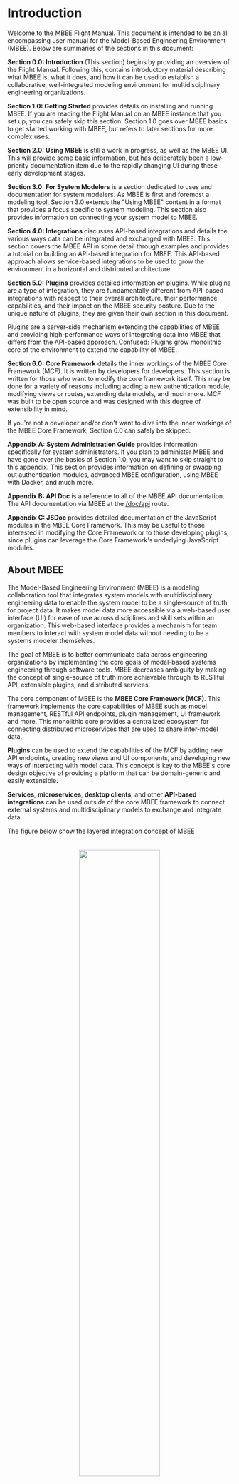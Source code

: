 # Introduction

Welcome to the MBEE Flight Manual. This document is intended to be an all 
encompassing user manual for the Model-Based Engineering Environment (MBEE). 
Below are summaries of the sections in this document:

**Section 0.0: Introduction** (This section) begins by providing an overview of
the Flight Manual. Following this, contains introductory material describing 
what MBEE is, what it does, and how it can be used to establish a collaborative, 
well-integrated modeling environment for multidisciplinary engineering 
organizations.

**Section 1.0: Getting Started** provides details on installing and running 
MBEE. If you are reading the Flight Manual on an MBEE instance that you set up,
you can safely skip this section. Section 1.0  goes over MBEE basics to get
started working with MBEE, but refers to later sections for more complex uses.

**Section 2.0: Using MBEE** is still a work in progress, as well as the MBEE UI. 
This will provide some basic information, but has deliberately been a low-priority 
documentation item due to the rapidly changing UI during these early development stages.

**Section 3.0: For System Modelers**  is a section dedicated to uses and 
documentation for system modelers. As MBEE is first and foremost a modeling 
tool, Section 3.0 extends the "Using MBEE" content in a format that provides a 
focus specific to system modeling. This section also provides information on
connecting your system model to MBEE.

**Section 4.0: Integrations** discusses API-based integrations and details the 
various ways data can be integrated and exchanged with MBEE. This section 
covers the MBEE API in some detail through examples and provides a tutorial on 
building an API-based integration for MBEE. This API-based approach allows 
service-based integrations to be used to grow the environment in a horizontal 
and distributed architecture.

**Section 5.0: Plugins** provides detailed information on plugins. While plugins
are a type of integration, they are fundamentally different from 
API-based integrations with respect to their overall architecture, their 
performance capabilities, and their impact on the MBEE security posture. Due to 
the unique nature of plugins, they are given their own section in this document. 

Plugins are a server-side mechanism extending the capabilities of MBEE and 
providing high-performance ways of integrating data into MBEE that differs from 
the API-based approach. Confused: Plugins grow monolithic core of the environment to 
extend the capability of MBEE.

**Section 6.0: Core Framework** details the inner workings of the MBEE Core 
Framework (MCF). It is written by developers for developers. This section is written 
for those who want to modify the core framework itself. This may be done for a 
variety of reasons including adding a new authentication module, modifying 
views or routes, extending data models, and much more. MCF was built to be open 
source and was designed with this degree of extensibility in mind. 

If you're not a developer and/or don't want to dive into the inner workings of
the MBEE Core Framework, Section 6.0 can safely be skipped.

**Appendix A: System Administration Guide** provides information specifically
for system administrators. If you plan to administer MBEE and have gone over
the basics of Section 1.0, you may want to skip straight to this appendix. This
section provides information on defining or swapping out authentication modules,
advanced MBEE configuration, using MBEE with Docker, and much more.

**Appendix B: API Doc** is a reference to all of the MBEE API documentation. 
The API documentation via MBEE at the [/doc/api](/doc/api) route.

**Appendix C: JSDoc** provides detailed documentation of the JavaScript modules
in the MBEE Core Framework. This may be useful to those interested in modifying
the Core Framework or to those developing plugins, since plugins can leverage 
the Core Framework's underlying JavaScript modules.

## About MBEE

The Model-Based Engineering Environment (MBEE) is a modeling collaboration tool
that integrates system models with multidisciplinary engineering data to enable
the system model to be a single-source of truth for project data. It makes model
data more accessible via a web-based user interface (UI) for ease of use across
disciplines and skill sets within an organization. This web-based interface
provides a mechanism for team members to interact with system model data without 
needing to be a systems modeler themselves.
                                               
The goal of MBEE is to better communicate data across engineering organizations
by implementing the core goals of model-based systems engineering through
software tools. MBEE decreases ambiguity by making the concept of single-source 
of truth more achievable through its RESTful API, extensible plugins, and
distributed services.

The core component of MBEE is the **MBEE Core Framework (MCF)**. This framework 
implements the core capabilities of MBEE such as model management, RESTful API
endpoints, plugin management, UI framework and more. This monolithic core 
provides a centralized ecosystem for connecting distributed microservices that 
are used to share inter-model data.

**Plugins** can be used to extend the capabilities of the MCF by adding new API
endpoints, creating new views and UI components, and developing new ways of 
interacting with model data. This concept is key to the MBEE's core design 
objective of providing a platform that can be domain-generic and easily 
extensible.

**Services**, **microservices**, **desktop clients**, and other **API-based 
integrations** can be used outside of the core MBEE framework to connect
external systems and multidisciplinary models to exchange and integrate data.

The figure below show the layered integration concept of MBEE

<div style="text-align: center;">
    <img src="/img/mbee-concept.png" style="width: 60%; margin: 20px;"/> 
</div>

This approach allows distributed services to be used to interact with external 
systems and integrate data from external models into MBEE. These services can
be cloud-based microservices, monolithic enterprise services, desktop clients,
or any number of other clients that can access a RESTful HTTP API.
